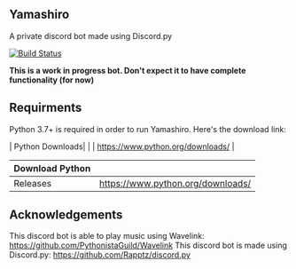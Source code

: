 ## Yamashiro
A private discord bot made using Discord.py

[![Build Status](https://travis-ci.com/Whatareyoulaughingat/Yamashiro.svg?token=ETauFYxNjrcyenZSDbJd&branch=master)](https://travis-ci.com/Whatareyoulaughingat/Yamashiro)

**This is a work in progress bot. Don't expect it to have complete functionality (for now)**

## Requirments
Python 3.7+ is required in order to run Yamashiro. Here's the download link:

| Python Downloads|                 |
| https://www.python.org/downloads/ |

| Download Python |                                   |
| --------------- | --------------------------------- |
| Releases        | https://www.python.org/downloads/ |

## Acknowledgements
This discord bot is able to play music using Wavelink: https://github.com/PythonistaGuild/Wavelink
This discord bot is made using Discord.py: https://github.com/Rapptz/discord.py

